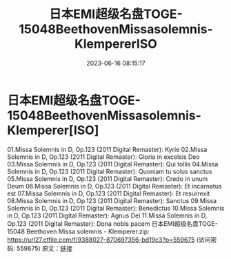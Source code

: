 ﻿---
title: 日本EMI超级名盘TOGE-15048BeethovenMissasolemnis-KlempererISO
date: 2023-06-16 08:15:17
categories: 古典音乐、新世纪、纯音雅乐
tags: 纯音雅乐
---
# 日本EMI超级名盘TOGE-15048BeethovenMissasolemnis-Klemperer[ISO]

01.Missa Solemnis in D, Op.123 (2011
Digital Remaster): Kyrie
02.Missa Solemnis in D, Op.123 (2011 Digital Remaster): Gloria
in excelsis Deo
03.Missa Solemnis in D, Op.123 (2011 Digital Remaster): Qui
tollis
04.Missa Solemnis in D, Op.123 (2011 Digital Remaster): Quoniam
tu solus sanctus
05.Missa Solemnis in D, Op.123 (2011 Digital Remaster): Credo in
unum Deum
06.Missa Solemnis in D, Op.123 (2011 Digital Remaster): Et
incarnatus est
07.Missa Solemnis in D, Op.123 (2011 Digital Remaster): Et
resurrexit
08.Missa Solemnis in D, Op.123 (2011 Digital Remaster):
Sanctus
09.Missa Solemnis in D, Op.123 (2011 Digital Remaster):
Benedictus
10.Missa Solemnis in D, Op.123 (2011 Digital Remaster): Agnus
Dei
11.Missa Solemnis in D, Op.123 (2011 Digital Remaster): Dona
nobis pacem
日本EMI超级名盘TOGE-15048 Beethoven Missa solemnis - Klemperer.zip:
https://url27.ctfile.com/f/9388027-870697356-bd19c3?p=559675
(访问密码: 559675)
原文：[链接](https://blog.sina.com.cn/s/blog_1647c7e76010312d6.html)